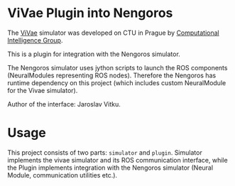 ViVae Plugin into Nengoros
=============================================

The [ViVae](http://cig.felk.cvut.cz/projects/robo/) simulator was developed on CTU in Prague by [Computational Intelligence Group](http://cig.felk.cvut.cz/).

This is a plugin for integration with the Nengoros simulator. 

The Nengoros simulator uses jython scripts to launch the ROS components (NeuralModules representing ROS nodes). Therefore the Nengoros has runtime dependency on this project (which includes custom NeuralModule for the Vivae simulator). 

Author of the interface: Jaroslav Vitku. 

# Usage

This project consists of two parts: `simulator` and `plugin`. Simulator implements the vivae simulator and its ROS communication interface, while the Plugin implements integration with the Nengoros simulator (Neural Module, communication utilities etc.).

